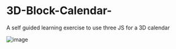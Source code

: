 # 3D-Block-Calendar-
A self guided learning exercise to use three JS for a 3D calendar

![image](https://github.com/user-attachments/assets/d39da17c-ba2a-4e6f-9caa-8226a304c94d)
